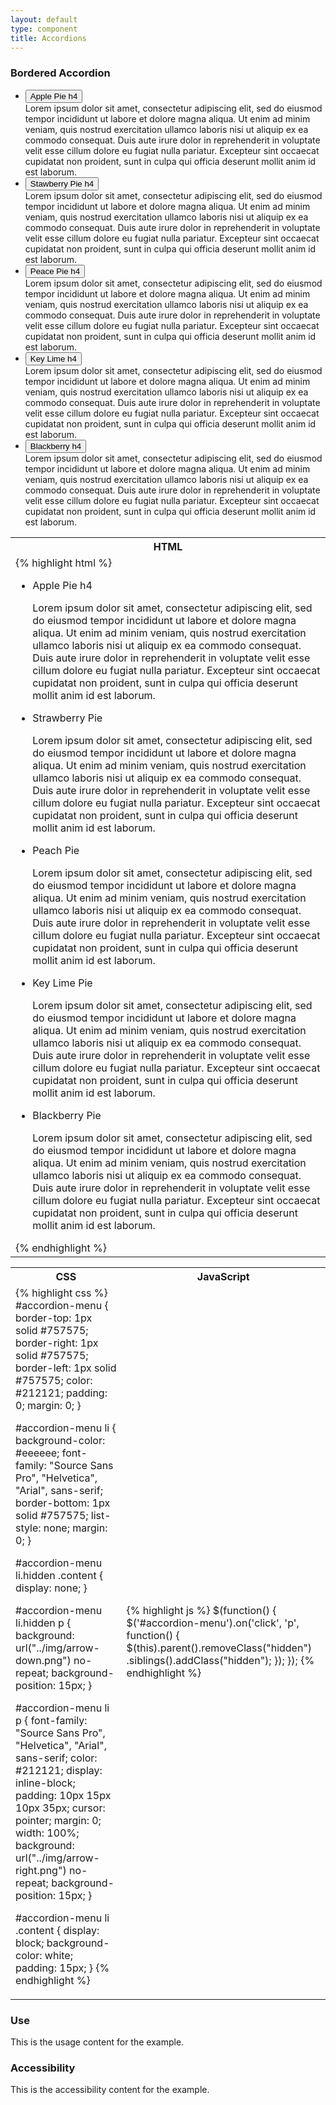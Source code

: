 ```yaml
---
layout: default
type: component
title: Accordions
---
```


<h3>Bordered Accordion</h3>

<div class="code-sample">
  <ul id="accordion-menu">
    <li>
      <button class="button-unstyled"
          aria-expanded="true" aria-controls="collapsible-0">
        Apple Pie h4
      </button>
      <div id="collapsible-0" aria-hidden="false" class="content">
        Lorem ipsum dolor sit amet, consectetur adipiscing elit, sed do eiusmod tempor incididunt ut labore et dolore magna aliqua. Ut enim ad minim veniam, quis nostrud exercitation ullamco laboris nisi ut aliquip ex ea commodo consequat. Duis aute irure dolor in reprehenderit in voluptate velit esse cillum dolore eu fugiat nulla pariatur. Excepteur sint occaecat cupidatat non proident, sunt in culpa qui officia deserunt mollit anim id est laborum.
      </div>
    </li>
    <li>
      <button class="button-unstyled"
          aria-expanded="false" aria-controls="collapsible-1">
        Stawberry Pie h4
      </button>
      <div id="collapsible-1" aria-hidden="true" class="content">
        Lorem ipsum dolor sit amet, consectetur adipiscing elit, sed do eiusmod tempor incididunt ut labore et dolore magna aliqua. Ut enim ad minim veniam, quis nostrud exercitation ullamco laboris nisi ut aliquip ex ea commodo consequat. Duis aute irure dolor in reprehenderit in voluptate velit esse cillum dolore eu fugiat nulla pariatur. Excepteur sint occaecat cupidatat non proident, sunt in culpa qui officia deserunt mollit anim id est laborum.
      </div>
    </li>
    <li>
      <button class="button-unstyled"
          aria-expanded="false" aria-controls="collapsible-2">
        Peace Pie h4
      </button>
      <div id="collapsible-2" aria-hidden="true" class="content">
        Lorem ipsum dolor sit amet, consectetur adipiscing elit, sed do eiusmod tempor incididunt ut labore et dolore magna aliqua. Ut enim ad minim veniam, quis nostrud exercitation ullamco laboris nisi ut aliquip ex ea commodo consequat. Duis aute irure dolor in reprehenderit in voluptate velit esse cillum dolore eu fugiat nulla pariatur. Excepteur sint occaecat cupidatat non proident, sunt in culpa qui officia deserunt mollit anim id est laborum.
      </div>
    </li>
    <li>
      <button class="button-unstyled"
          aria-expanded="false" aria-controls="collapsible-3">
        Key Lime h4
      </button>
      <div id="collapsible-3" aria-hidden="true" class="content">
        Lorem ipsum dolor sit amet, consectetur adipiscing elit, sed do eiusmod tempor incididunt ut labore et dolore magna aliqua. Ut enim ad minim veniam, quis nostrud exercitation ullamco laboris nisi ut aliquip ex ea commodo consequat. Duis aute irure dolor in reprehenderit in voluptate velit esse cillum dolore eu fugiat nulla pariatur. Excepteur sint occaecat cupidatat non proident, sunt in culpa qui officia deserunt mollit anim id est laborum.
      </div>
    </li>
    <li>
      <button class="button-unstyled"
          aria-expanded="false" aria-controls="collapsible-3">
        Blackberry h4
      </button>
      <div id="collapsible-3" aria-hidden="true" class="content">
        Lorem ipsum dolor sit amet, consectetur adipiscing elit, sed do eiusmod tempor incididunt ut labore et dolore magna aliqua. Ut enim ad minim veniam, quis nostrud exercitation ullamco laboris nisi ut aliquip ex ea commodo consequat. Duis aute irure dolor in reprehenderit in voluptate velit esse cillum dolore eu fugiat nulla pariatur. Excepteur sint occaecat cupidatat non proident, sunt in culpa qui officia deserunt mollit anim id est laborum.
      </div>
    </li>
  </ul>

  <div class="code-snippet">
    <table>
      <tr>
        <th>
          HTML
        </th>
      </tr>
      <tr>
        <td>
          {% highlight html %}
<ul id="accordion-menu">
  <li>
    <p>Apple Pie h4</p>
    <div class="content">
        Lorem ipsum dolor sit amet, consectetur adipiscing elit, sed do eiusmod tempor incididunt ut labore et dolore magna aliqua. Ut enim ad minim veniam, quis nostrud exercitation ullamco laboris nisi ut aliquip ex ea commodo consequat. Duis aute irure dolor in reprehenderit in voluptate velit esse cillum dolore eu fugiat nulla pariatur. Excepteur sint occaecat cupidatat non proident, sunt in culpa qui officia deserunt mollit anim id est laborum.
      </div>
  </li>
  <li class="hidden">
    <p>Strawberry Pie</p>
    <div class="content">
      Lorem ipsum dolor sit amet, consectetur adipiscing elit, sed do eiusmod tempor incididunt ut labore et dolore magna aliqua. Ut enim ad minim veniam, quis nostrud exercitation ullamco laboris nisi ut aliquip ex ea commodo consequat. Duis aute irure dolor in reprehenderit in voluptate velit esse cillum dolore eu fugiat nulla pariatur. Excepteur sint occaecat cupidatat non proident, sunt in culpa qui officia deserunt mollit anim id est laborum.
    </div>
  </li>
  <li class="hidden">
    <p>Peach Pie</p>
    <div class="content">
      Lorem ipsum dolor sit amet, consectetur adipiscing elit, sed do eiusmod tempor incididunt ut labore et dolore magna aliqua. Ut enim ad minim veniam, quis nostrud exercitation ullamco laboris nisi ut aliquip ex ea commodo consequat. Duis aute irure dolor in reprehenderit in voluptate velit esse cillum dolore eu fugiat nulla pariatur. Excepteur sint occaecat cupidatat non proident, sunt in culpa qui officia deserunt mollit anim id est laborum.
    </div>
  </li>
  <li class="hidden">
    <p>Key Lime Pie</p>
    <div class="content">
      Lorem ipsum dolor sit amet, consectetur adipiscing elit, sed do eiusmod tempor incididunt ut labore et dolore magna aliqua. Ut enim ad minim veniam, quis nostrud exercitation ullamco laboris nisi ut aliquip ex ea commodo consequat. Duis aute irure dolor in reprehenderit in voluptate velit esse cillum dolore eu fugiat nulla pariatur. Excepteur sint occaecat cupidatat non proident, sunt in culpa qui officia deserunt mollit anim id est laborum.
    </div>
  </li>
  <li class="hidden">
    <p>Blackberry Pie</p>
    <div class="content">
      Lorem ipsum dolor sit amet, consectetur adipiscing elit, sed do eiusmod tempor incididunt ut labore et dolore magna aliqua. Ut enim ad minim veniam, quis nostrud exercitation ullamco laboris nisi ut aliquip ex ea commodo consequat. Duis aute irure dolor in reprehenderit in voluptate velit esse cillum dolore eu fugiat nulla pariatur. Excepteur sint occaecat cupidatat non proident, sunt in culpa qui officia deserunt mollit anim id est laborum.
    </div>
  </li>
</ul>
        {% endhighlight %}
        </td>
      </tr>
    </table>
    <table>
      <tr>
        <th>CSS</th>
        <th>JavaScript</th>
      </tr>
      <tr>
        <td>
        {% highlight css %}
#accordion-menu {
  border-top: 1px solid #757575;
  border-right: 1px solid #757575;
  border-left: 1px solid #757575;
  color: #212121;
  padding: 0;
  margin: 0; 
}

#accordion-menu li {
  background-color: #eeeeee;
  font-family: "Source Sans Pro", "Helvetica", "Arial", sans-serif;
  border-bottom: 1px solid #757575;
  list-style: none;
  margin: 0; 
}

#accordion-menu li.hidden .content {
  display: none; 
}

#accordion-menu li.hidden p {
  background: url("../img/arrow-down.png") no-repeat;
  background-position: 15px; 
}

#accordion-menu li p {
  font-family: "Source Sans Pro", "Helvetica", "Arial", sans-serif;
  color: #212121;
  display: inline-block;
  padding: 10px 15px 10px 35px;
  cursor: pointer;
  margin: 0;
  width: 100%;
  background: url("../img/arrow-right.png") no-repeat;
  background-position: 15px; 
}

#accordion-menu li .content {
  display: block;
  background-color: white;
  padding: 15px; 
}
        {% endhighlight %}
        </td>
        <td>
        {% highlight js %}
$(function() {
  $('#accordion-menu').on('click', 'p', function() {
   $(this).parent().removeClass("hidden")
    .siblings().addClass("hidden");
  });
});
        {% endhighlight %}     
        </td>
      </tr>
    </table>
  </div>
</div>

<div class="grid-box">
  <div class="grid-item width-one-half annotation">
    <h3>Use</h3>
    <p>This is the usage content for the example.</p>
  </div>
  <div class="grid-item width-one-half annotation">
    <h3>Accessibility</h3>
    <p>This is the accessibility content for the example.</p>
  </div>  
</div>

<!-- TODO: Add borderless accordion -->
